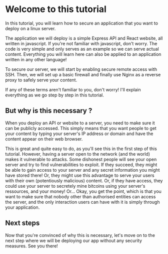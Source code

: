 # Welcome to this tutorial

In this tutorial, you will learn how to secure an application that you want to deploy on a linux server.

The application we will deploy is a simple Express API and React website, all written in javascript. If you're not familiar with javascript, don't worry. The code is very simple and only serves as an example so we can serve actual content. Everything you will learn here can also be applied to an application written in any other language!

To secure our server, we will start by enabling secure remote access with SSH. Then, we will set up a basic firewall and finally use Nginx as a reverse proxy to safely serve your content.

If any of these terms aren't familiar to you, don't worry! I'll explain everything as we go step by step in this tutorial.

## But why is this necessary ?

When you deploy an API or website to a server, you need to make sure it can be publicly accessed. This simply means that you want people to get your content by typing your server's IP address or domain and have the content appear on their web browser.

This is great and quite easy to do, as you'll see this in the first step of this tutorial. However, having a server open to the network (and the world) makes it vulnerable to attacks. Some dishonest people will see your open server and try to find vulnerabilities to exploit. If they succeed, they might be able to gain access to your server and any secret information you might have stored there! Or, they might use this advantage to serve your users with their own (potentiously malicious) content. Or, if they have access, they could use your server to secretely mine bitcoins using your server's ressources, and your money! Or... Okay, you get the point, which is that you want to make sure that nobody other than authorised entities can access the server, and the only interaction users can have with it is simply through your application.

## Next steps

Now that you're convinced of why this is necessary, let's move on to the next step where we will be deploying our app without any security measures. See you there!
